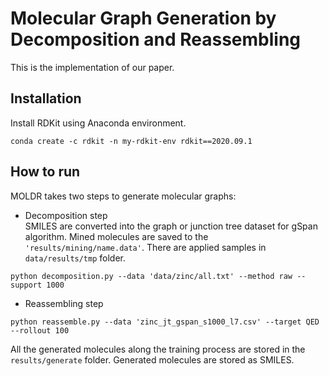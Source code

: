 # Molecular Graph Generation by Decomposition and Reassembling

This is the implementation of our paper. 


## Installation
Install RDKit using Anaconda environment. 

```
conda create -c rdkit -n my-rdkit-env rdkit==2020.09.1
```


## How to run
MOLDR takes two steps to generate molecular graphs: 


- Decomposition step  
SMILES are converted into the graph or junction tree dataset for gSpan algorithm.
Mined molecules are saved to the `'results/mining/name.data'`. There are applied samples in `data/results/tmp` folder.

```
python decomposition.py --data 'data/zinc/all.txt' --method raw --support 1000 
```


- Reassembling step

```
python reassemble.py --data 'zinc_jt_gspan_s1000_l7.csv' --target QED --rollout 100
```

All the generated molecules along the training process are stored in the `results/generate` folder.
Generated molecules are stored as SMILES.

